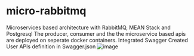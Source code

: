 # micro-rabbitmq
Microservices based architecture with RabbitMQ, MEAN Stack and Postgresql 
The producer, consumer and the the microservice based apis are deployed on seperate docker containers.
Integrated Swagger
Created User APIs definition in Swagger.json
![image](https://user-images.githubusercontent.com/2241234/208594209-3e985b9c-49b6-4669-9e8e-832ca49ebf4a.png)

